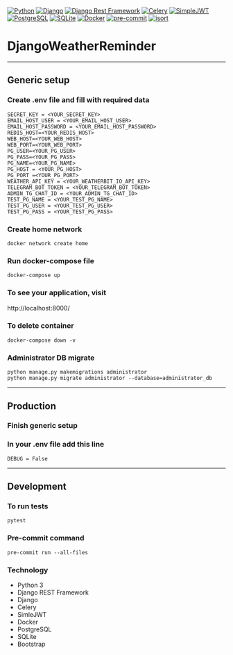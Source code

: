 [![Python](https://img.shields.io/badge/-Python-%233776AB?style=for-the-badge&logo=python&logoColor=white&labelColor=0a0a0a)](https://www.python.org/)
[![Django](https://img.shields.io/badge/-Django-092E20?style=for-the-badge&logo=django&logoColor=white&labelColor=0a0a0a)](https://www.djangoproject.com/)
[![Django Rest Framework](https://img.shields.io/badge/-Django%20Rest%20Framework-%2300B96F?style=for-the-badge&logo=django&logoColor=white&labelColor=0a0a0a)](https://www.django-rest-framework.org/)
[![Celery](https://img.shields.io/badge/-Celery-37814A?style=for-the-badge&logo=celery&logoColor=white&labelColor=0a0a0a)](https://docs.celeryproject.org/)
[![SimpleJWT](https://img.shields.io/badge/-SimpleJWT-092E20?style=for-the-badge&logo=jsonwebtokens&logoColor=white&labelColor=0a0a0a)](https://github.com/jazzband/djangorestframework-simplejwt)
[![PostgreSQL](https://img.shields.io/badge/-PostgreSQL-%23316192?style=for-the-badge&logo=postgresql&logoColor=white&labelColor=0a0a0a)](https://www.postgresql.org/)
[![SQLite](https://img.shields.io/badge/-SQLite-003B57?style=for-the-badge&logo=sqlite&logoColor=white&labelColor=0a0a0a)](https://www.sqlite.org/)
[![Docker](https://img.shields.io/badge/-Docker-%232496ED?style=for-the-badge&logo=docker&logoColor=white&labelColor=0a0a0a)](https://www.docker.com/)
[![pre-commit](https://img.shields.io/badge/-pre--commit-yellow?style=for-the-badge&logo=pre-commit&logoColor=white&labelColor=0a0a0a)](https://pre-commit.com/)
[![isort](https://img.shields.io/badge/isort-enabled-brightgreen?style=for-the-badge&logo=isort&logoColor=white&labelColor=0a0a0a)](https://pycqa.github.io/isort/)

# DjangoWeatherReminder
***
## Generic setup
### Create .env file and fill with required data

```
SECRET_KEY = <YOUR_SECRET_KEY>
EMAIL_HOST_USER = <YOUR_EMAIL_HOST_USER>
EMAIL_HOST_PASSWORD = <YOUR_EMAIL_HOST_PASSWORD>
REDIS_HOST=<YOUR_REDIS_HOST>
WEB_HOST=<YOUR_WEB_HOST>
WEB_PORT=<YOUR_WEB_PORT>
PG_USER=<YOUR_PG_USER>
PG_PASS=<YOUR_PG_PASS>
PG_NAME=<YOUR_PG_NAME>
PG_HOST = <YOUR_PG_HOST>
PG_PORT =<YOUR_PG_PORT>
WEATHER_API_KEY = <YOUR_WEATHERBIT_IO_API_KEY>
TELEGRAM_BOT_TOKEN = <YOUR_TELEGRAM_BOT_TOKEN>
ADMIN_TG_CHAT_ID = <YOUR_ADMIN_TG_CHAT_ID>
TEST_PG_NAME = <YOUR_TEST_PG_NAME>
TEST_PG_USER = <YOUR_TEST_PG_USER>
TEST_PG_PASS = <YOUR_TEST_PG_PASS>
```
### Create home network
```
docker network create home
```
### Run docker-compose file
```
docker-compose up
```
### To see your application, visit
http://localhost:8000/
### To delete container
```
docker-compose down -v
```
### Administrator DB migrate
```
python manage.py makemigrations administrator
python manage.py migrate administrator --database=administrator_db
```
***
## Production
### Finish generic setup
### In your .env file add this line
```
DEBUG = False
```
***
## Development
### To run tests
```
pytest
```
### Pre-commit command
```
pre-commit run --all-files
```

### Technology

- Python 3
- Django REST Framework
- Django
- Celery
- SimleJWT
- Docker
- PostgreSQL
- SQLite
- Bootstrap
